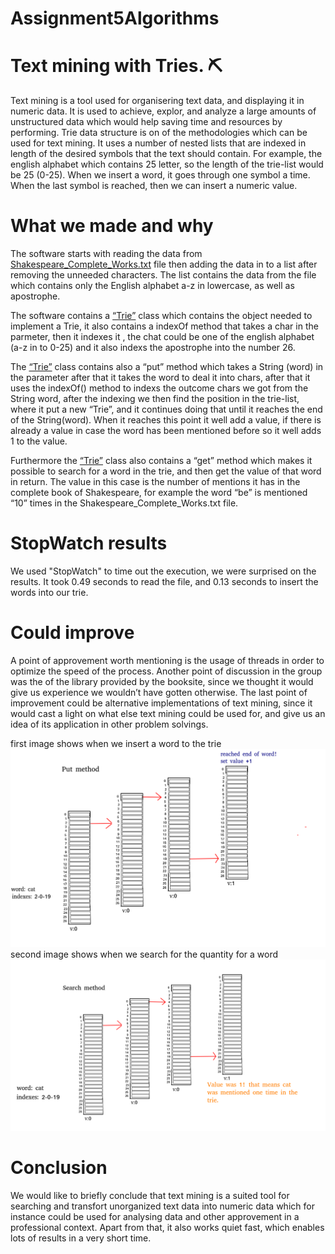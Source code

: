 # Assignment5Algorithms

<h1>Text mining with Tries. <span class="emoji">⛏️</span></h1>

<p>Text mining is a tool used for organisering text data, and displaying it in numeric data. It is used to achieve, explor, and analyze a large amounts of unstructured data which would help saving time and resources by performing.
Trie data structure is on of the methodologies which can be used for text mining. It uses a number of nested lists that are indexed in length of the desired symbols that the text should contain. For example, the english alphabet which contains 25 letter, so the length of the trie-list would be 25 (0-25). 
 When we insert a word, it goes through one symbol a time. When the last symbol is reached, then we can insert a numeric value. </p>

<h1>What we made and why</h1>

<p>The software starts with reading the data from <a href="https://github.com/Hallur20/Assignment5Algorithms/blob/master/src/File/Shakespeare_Complete_Works.txt">Shakespeare_Complete_Works.txt</a> file then adding the data in to a list after removing the unneeded characters. The list contains the data from the file which contains only the English alphabet a-z in lowercase, as well as apostrophe.

The software contains a <a href="https://github.com/Hallur20/Assignment5Algorithms/blob/master/src/algorithmsassignment5/Trie.java">“Trie”</a> class which contains the object needed to implement a Trie, it also contains a indexOf method that takes a char in the parmeter, then it indexes it , the chat could be one of the english alphabet (a-z in to 0-25) and it also indexs the apostrophe into the number 26.

The <a href="https://github.com/Hallur20/Assignment5Algorithms/blob/master/src/algorithmsassignment5/Trie.java">“Trie”</a> class contains also a “put” method which takes a String (word) in the parameter after that it takes the word to deal it into chars, after that it uses the indexOf() method to indexs the outcome chars we got from the String word, after the indexing we then find the position in the trie-list, where it put a new “Trie”, and it continues doing that until it reaches the end of the String(word). When it reaches this point it well add a value, if there is already a value in case the word has been mentioned before so it well adds 1 to the value.

Furthermore the <a href="https://github.com/Hallur20/Assignment5Algorithms/blob/master/src/algorithmsassignment5/Trie.java">“Trie”</a> class also contains a “get” method which makes it possible to search for a word in the trie, and then get the value of that word in return. The value in this case is the number of mentions it has in the complete book of Shakespeare, for example the word “be” is mentioned “10” times in the Shakespeare_Complete_Works.txt file.  </p>

<h1>StopWatch results</h1>

We used "StopWatch" to time out the execution, we were surprised on the results. It took 0.49 seconds to read the file, and 0.13 seconds to insert the words into our trie.

<h1>Could improve</h1>

<p> A point of approvement worth mentioning is the usage of threads in order to optimize the speed of the process. 
Another point of discussion in the group was the of the library provided by the booksite, since we thought it would give us experience we wouldn’t have gotten otherwise. 
The last point of improvement could be alternative implementations of text mining, since it would cast a light on what else text mining could be used for, and give us an idea of its application in other problem solvings. 

first image shows when we insert a word to the trie
<img src="https://raw.githubusercontent.com/Hallur20/Assignment5Algorithms/master/Put.png"/>
second image shows when we search for the quantity for a word
<img src="https://raw.githubusercontent.com/Hallur20/Assignment5Algorithms/master/Search.png"/> </p>

<h1>Conclusion</h1>

<p>We would like to briefly conclude that text mining is a suited tool for searching and transfort unorganized text data into numeric data which for instance could be used for analysing data and other approvement in a professional context. Apart from that, it also works quiet fast, which enables lots of results in a very short time. </p>
